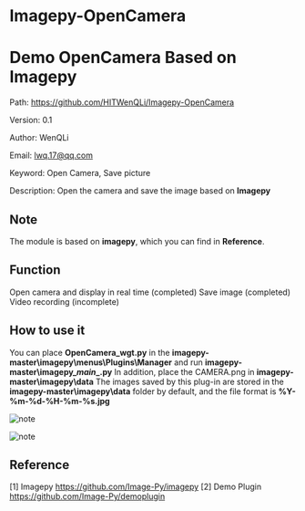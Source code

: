 # Imagepy-OpenCamera
# Demo OpenCamera Based on Imagepy

Path: https://github.com/HITWenQLi/Imagepy-OpenCamera

Version: 0.1

Author: WenQLi

Email: lwq.17@qq.com

Keyword: Open Camera, Save picture

Description: Open the camera and save the image based on **Imagepy**

## Note
The module is based on **imagepy**, which you can find in **Reference**.

## Function
Open camera and display in real time (completed)
Save image (completed)
Video recording (incomplete)

## How to use it
You can place **OpenCamera_wgt.py** in the **imagepy-master\imagepy\menus\Plugins\Manager** and run **imagepy-master\imagepy\__main__.py**
In addition, place the CAMERA.png in **imagepy-master\imagepy\data**
The images saved by this plug-in are stored in the **imagepy-master\imagepy\data** folder by default, and the file format is **%Y-%m-%d-%H-%m-%s.jpg**

![note](https://github.com/HITWenQLi/Imagepy-OpenCamera/tree/main/image/C1.PNG)

![note](https://github.com/HITWenQLi/Imagepy-OpenCamera/tree/main/image/C2.PNG)

## Reference
[1] Imagepy https://github.com/Image-Py/imagepy
[2] Demo Plugin https://github.com/Image-Py/demoplugin
